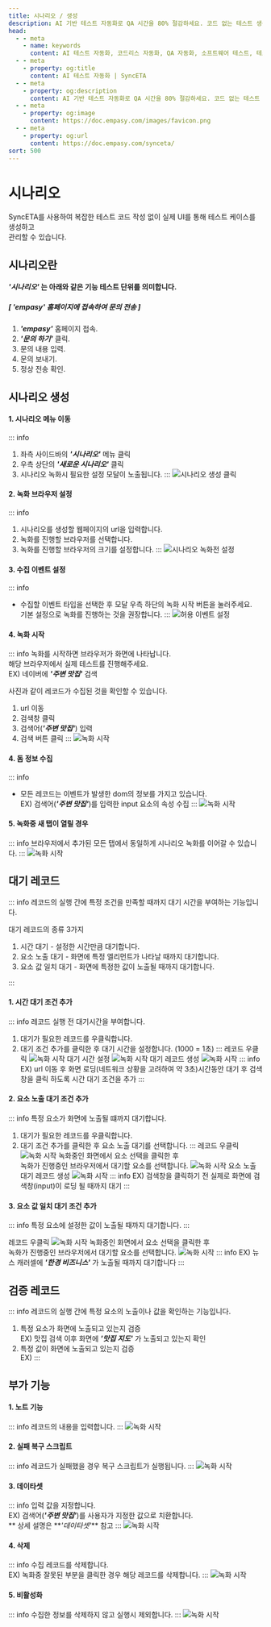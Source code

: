 ```yaml
---
title: 시나리오 / 생성
description: AI 기반 테스트 자동화로 QA 시간을 80% 절감하세요. 코드 없는 테스트 생성, 자연어 시나리오 작성, 다양한 플랫폼 지원으로 QA의 새로운 기준을 제시합니다.
head:
  - - meta
    - name: keywords
      content: AI 테스트 자동화, 코드리스 자동화, QA 자동화, 소프트웨어 테스트, 테스트 시나리오 생성, 코드리스 테스트, 자연어 테스트, 테스트 자동화 도구, 테스트 자동화 플랫폼, 테스트 효율화, Playwright , Selenium , QAOps, TestOps, Shift-Left 테스트, Shift‑Right 테스트
  - - meta
    - property: og:title
      content: AI 테스트 자동화 | SyncETA
  - - meta
    - property: og:description
      content: AI 기반 테스트 자동화로 QA 시간을 80% 절감하세요. 코드 없는 테스트 생성, 자연어 시나리오 작성, 다양한 플랫폼 지원으로 QA의 새로운 기준을 제시합니다.
  - - meta
    - property: og:image
      content: https://doc.empasy.com/images/favicon.png
  - - meta
    - property: og:url
      content: https://doc.empasy.com/synceta/
sort: 500
---
```


# 시나리오

SyncETA를 사용하여 복잡한 테스트 코드 작성 없이 실제 UI를 통해 테스트 케이스를 생성하고  
관리할 수 있습니다.

## 시나리오란

#### **_'시나리오'_** 는 아래와 같은 기능 테스트 단위를 의미합니다.

##### [ **_'empasy'_** 홈페이지에 접속하여 문의 전송 ]

1. **_'empasy'_** 홈페이지 접속.
2. **_'문의 하기'_** 클릭.
3. 문의 내용 입력.
4. 문의 보내기.
5. 정상 전송 확인.

## 시나리오 생성

#### 1. 시나리오 메뉴 이동

::: info

1. 좌측 사이드바의 **_'시나리오'_** 메뉴 클릭
2. 우측 상단의 **_'새로운 시나리오'_** 클릭
3. 시나리오 녹화시 필요한 설정 모달이 노출됩니다.
   :::
   ![시나리오 생성 클릭](image/scenario-create/new_scenario.png)

#### 2. 녹화 브라우저 설정

::: info

1. 시나리오를 생성할 웹페이지의 url을 입력합니다.
2. 녹화를 진행할 브라우저를 선택합니다.
3. 녹화를 진행할 브라우저의 크기를 설정합니다.
   :::
   ![시나리오 녹화전 설정](image/scenario-create/select_option.png)

#### 3. 수집 이벤트 설정

::: info

- 수집할 이벤트 타입을 선택한 후 모달 우측 하단의 녹화 시작 버튼을 눌러주세요.  
  기본 설정으로 녹화를 진행하는 것을 권장합니다.
  :::
  ![허용 이벤트 설정](image/scenario-create/allow_event.png)

#### 4. 녹화 시작

::: info
녹화를 시작하면 브라우저가 화면에 나타납니다.  
해당 브라우저에서 실제 테스트를 진행해주세요.  
EX) 네이버에 **_'주변 맛집'_** 검색

사진과 같이 레코드가 수집된 것을 확인할 수 있습니다.

1. url 이동
2. 검색창 클릭
3. 검색어(**_'주변 맛집'_**) 입력
4. 검색 버튼 클릭
   :::
   ![녹화 시작](image/scenario-create/start_recording.png)

#### 4. 돔 정보 수집

::: info

- 모든 레코드는 이벤트가 발생한 dom의 정보를 가지고 있습니다.  
  EX) 검색어(**_'주변 맛집'_**)를 입력한 input 요소의 속성 수집
  :::
  ![녹화 시작](image/scenario-create/select_dom_info.png)

#### 5. 녹화중 새 탭이 열릴 경우

::: info
브라우저에서 추가된 모든 탭에서 동일하게 시나리오 녹화를 이어갈 수 있습니다.
:::
![녹화 시작](image/scenario-create/new_tap.png)

## 대기 레코드

::: info
레코드의 실행 간에 특정 조건을 만족할 때까지 대기 시간을 부여하는 기능입니다.

대기 레코드의 종류 3가지

1. 시간 대기 - 설정한 시간만큼 대기합니다.
2. 요소 노출 대기 - 화면에 특정 엘리먼트가 나타날 때까지 대기합니다.
3. 요소 값 일치 대기 - 화면에 특정한 값이 노출될 때까지 대기합니다.

:::

#### 1. 시간 대기 조건 추가

::: info
레코드 실행 전 대기시간을 부여합니다.

1. 대기가 필요한 레코드를 우클릭합니다.
2. 대기 조건 추가를 클릭한 후 대기 시간을 설정합니다. (1000 = 1초)
   :::
   레코드 우클릭
   ![녹화 시작](image/scenario-create/time_wait.png)
   대기 시간 설정
   ![녹화 시작](image/scenario-create/time_wait2.png)
   대기 레코드 생성
   ![녹화 시작](image/scenario-create/time_wait3.png)
   ::: info
   EX) url 이동 후 화면 로딩(네트워크 상황을 고려하여 약 3초)시간동안 대기 후 검색창을 클릭 하도록 시간 대기 조건을 추가
   :::

#### 2. 요소 노출 대기 조건 추가

::: info
특정 요소가 화면에 노출될 떄까지 대기합니다.

1. 대기가 필요한 레코드를 우클릭합니다.
2. 대기 조건 추가를 클릭한 후 요소 노출 대기를 선택합니다.
   :::
   레코드 우클릭
   ![녹화 시작](image/scenario-create/dom_wait.png)
   녹화중인 화면에서 요소 선택을 클릭한 후  
   녹화가 진행중인 브라우저에서 대기할 요소를 선택합니다.
   ![녹화 시작](image/scenario-create/dom_wait2.png)
   요소 노출 대기 레코드 생성
   ![녹화 시작](image/scenario-create/dom_wait3.png)
   ::: info
   EX) 검색창을 클릭하기 전 실제로 화면에 검색창(input)이 로딩 될 때까지 대기
   :::

#### 3. 요소 값 일치 대기 조건 추가

::: info
특정 요소에 설정한 값이 노출될 때까지 대기합니다.
:::

레코드 우클릭
![녹화 시작](image/scenario-create/value_wait.png)
녹화중인 화면에서 요소 선택을 클릭한 후  
 녹화가 진행중인 브라우저에서 대기할 요소를 선택합니다.
![녹화 시작](image/scenario-create/value_wait2.png)
::: info
EX) 뉴스 캐러셀에 **_'한경 비즈니스'_** 가 노출될 때까지 대기합니다
:::

## 검증 레코드

::: info
레코드의 실행 간에 특정 요소의 노출이나 값을 확인하는 기능입니다.

1. 특정 요소가 화면에 노출되고 있는지 검증  
   EX) 맛집 검색 이후 화면에 **_'맛집 지도'_** 가 노출되고 있는지 확인
2. 특정 값이 화면에 노출되고 있는지 검증  
   EX)
   :::

## 부가 기능

#### 1. 노트 기능

::: info
레코드의 내용을 입력합니다.
:::
![녹화 시작](image/scenario-create/comment.png)

#### 2. 실패 복구 스크립트

::: info
레코드가 실패했을 경우 복구 스크립트가 실행됩니다.
:::
![녹화 시작](image/scenario-create/recover.png)

#### 3. 데이타셋

::: info
입력 값을 지정합니다.  
EX) 검색어(**_'주변 맛집'_**)를 사용자가 지정한 값으로 치환합니다.  
** 상세 설명은 **_'데이타셋'_\*\* 참고
:::
![녹화 시작](image/scenario-create/dataset.png)

#### 4. 삭제

::: info
수집 레코드를 삭제합니다.  
EX) 녹화중 잘못된 부분을 클릭한 경우 해당 레코드를 삭제합니다.
:::
![녹화 시작](image/scenario-create/delete.png)

#### 5. 비활성화

::: info
수집한 정보를 삭제하지 않고 실행시 제외합니다.
:::
![녹화 시작](image/scenario-create/disable.png)

